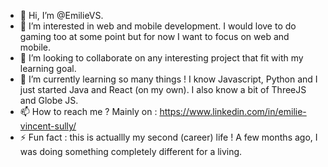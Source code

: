 - 👋 Hi, I’m @EmilieVS.
- 👀 I’m interested in web and mobile development. I would love to do gaming too at some point but for now I want to focus on web and mobile.
- 💞️ I’m looking to collaborate on any interesting project that fit with my learning goal. 
- 🌱 I’m currently learning so many things ! I know Javascript, Python and I just started Java and React (on my own). I also know a bit of ThreeJS and Globe JS.
- 📫 How to reach me ? Mainly on : https://www.linkedin.com/in/emilie-vincent-sully/ 
- ⚡ Fun fact : this is actuallly my second (career) life ! A few months ago, I was doing something completely different for a living. 



